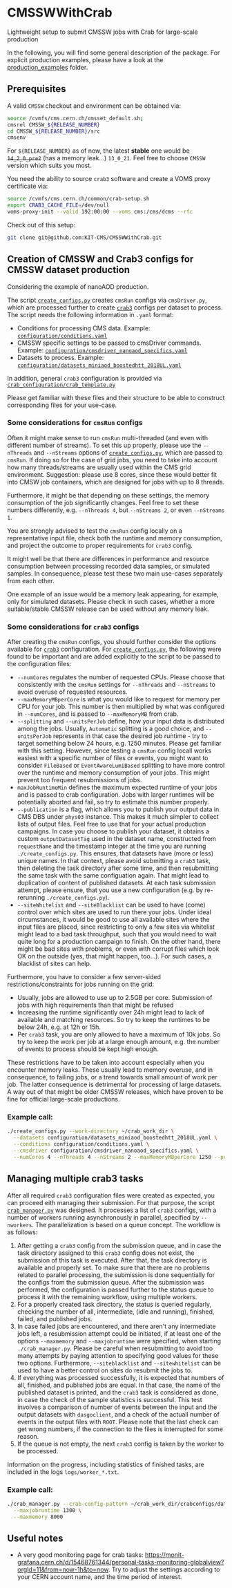 # CMSSWWithCrab
Lightweight setup to submit CMSSW jobs with Crab for large-scale production

In the following, you will find some general description of the package.
For explicit production examples, please have a look at the [production_examples](production_examples) folder.

## Prerequisites

A valid `CMSSW` checkout and environment can be obtained via:

```bash
source /cvmfs/cms.cern.ch/cmsset_default.sh;
cmsrel CMSSW_${RELEASE_NUMBER}
cd CMSSW_${RELEASE_NUMBER}/src
cmsenv
```

For `${RELEASE_NUMBER}` as of now, the latest **stable** one would be ~~`14_2_0_pre2`~~ (has a memory leak...) `13_0_21`.
Feel free to choose `CMSSW` version which suits you most.

You need the ability to source `crab3` software and create a VOMS proxy certificate via:

```bash
source /cvmfs/cms.cern.ch/common/crab-setup.sh
export CRAB3_CACHE_FILE=/dev/null
voms-proxy-init --valid 192:00:00 --voms cms:/cms/dcms --rfc
```

Check out of this setup:

```bash
git clone git@github.com:KIT-CMS/CMSSWWithCrab.git
```

## Creation of CMSSW and Crab3 configs for CMSSW dataset production

Considering the example of nanoAOD production.

The script [`create_configs.py`](create_configs.py) creates `cmsRun` configs via `cmsDriver.py`, which are processed further
to create [`crab3`](https://twiki.cern.ch/twiki/bin/view/CMSPublic/SWGuideCrab) configs per dataset to process. The script needs the following information in `.yaml` format:

* Conditions for processing CMS data. Example: [`configuration/conditions.yaml`](configuration/conditions.yaml)
* CMSSW specific settings to be passed to cmsDriver commands. Example: [`configuration/cmsdriver_nanoaod_specifics.yaml`](configuration/cmsdriver_nanoaod_specifics.yaml)
* Datasets to process. Example: [`configuration/datasets_miniaod_boostedhtt_2018UL.yaml`](configuration/datasets_miniaod_boostedhtt_2018UL.yaml)

In addition, general `crab3` configuration is provided via [`crab_configuration/crab_template.py`](crab_configuration/crab_template.py)

Please get familiar with these files and their structure to be able to construct corresponding files for your use-case.

### Some considerations for `cmsRun` configs

Often it might make sense to run `cmsRun` multi-threaded (and even with different number of streams). To set this up properly, please use the `--nThreads` and `--nStreams`
options of [`create_configs.py`](create_configs.py), which are passed to `cmsRun`. If doing so for the case of grid jobs, you need to take into account
how many threads/streams are usually used within the CMS grid environment. Suggestion: please use 8 cores, since these would better fit into CMSW job containers,
which are designed for jobs with up to 8 threads.

Furthermore, it might be that depending on these settings, the memory consumption of the job significantly changes.
Feel free to set these numbers differently, e.g. `--nThreads 4`, but `--nStreams 2`, or even `--nStreams 1`.

You are strongly advised to test the `cmsRun` config locally on a representative input file, check both the runtime and memory consumption, and project
the outcome to proper requirements for `crab3` config.

It might well be that there are differences in performance and resource consumption between processing recorded data samples, or simulated samples.
In consequence, please test these two main use-cases separately from each other.

One example of an issue would be a memory leak appearing, for example, only for simulated datasets. Please check in such cases, whether a more suitable/stable CMSSW release
can be used without any memory leak.

### Some considerations for `crab3` configs

After creating the `cmsRun` configs, you should further consider the options available for
[`crab3`](https://twiki.cern.ch/twiki/bin/view/CMSPublic/SWGuideCrab#Documentation_for_beginner_users) configuration.
For [`create_configs.py`](create_configs.py), the following were found to be important and are added explicitly to the script to be passed to the configuration files:

* `--numCores` regulates the number of requested CPUs. Please choose that consistently with the `cmsRun` settings for `--nThreads` and `--nStreams` to avoid overuse of requested resources.
* `--maxMemoryMBperCore` is what you would like to request for memory per CPU for your job. This number is then multiplied by what was configured in `--numCores`, and is passed to `--maxMemoryMB` from crab.
* `--splitting` and `--unitsPerJob` define, how your input data is distributed among the jobs. Usually, `Automatic` splitting is a good choice, and `--unitsPerJob` represents in that case the desired job runtime - try to target something below 24 hours, e.g. 1250 minutes. Please get familiar with this setting. However, since testing a `cmsRun` config locall works easiest with a specific number of files or events, you might want to consider `FileBased` or `EventAwareLumiBased` splitting to have more control over the runtime and memory consumption of your jobs. This might prevent too frequent resubmissions of jobs.
* `maxJobRuntimeMin` defines the maximum expected runtime of your jobs and is passed to crab configuration. Jobs with larger runtimes will be potentially aborted and fail, so try to estimate this number properly.
* `--publication` is a flag, which allows you to publish your output data in CMS DBS under `phys03` instance. This makes it much simpler to collect lists of output files. Feel free to use that for your actual production campaigns. In case you choose to publish your dataset, it obtains a custom `outputDatasetTag` used in the dataset name, constructed from `requestName` and the timestamp integer at the time you are running `./create_configs.py`. This ensures, that datasets have (more or less) unique names. In that context, please avoid submitting a `crab3` task, then deleting the task directory after some time, and then resubmitting the same task with the same configuation again. That might lead to duplication of content of published datasets. At each task submission attempt, please ensure, that you use a new configuration (e.g. by re-rerunning `./create_configs.py`).
* `--siteWhitelist` and `--siteBlacklist` can be used to have (come) control over which sites are used to run there your jobs. Under ideal circumstances, it would be good to use all available sites where the input files are placed, since restricting to only a few sites via whitelist might lead to a bad task throughput, such that you would need to wait quite long for a production campaign to finish. On the other hand, there might be bad sites with problems, or even with corrupt files which look OK on the outside (yes, that might happen, too...). For such cases, a blacklist of sites can help.

Furthermore, you have to consider a few server-sided restrictions/constraints for jobs running on the grid:

* Usually, jobs are allowed to use up to 2.5GB per core. Submission of jobs with high requirements than that might be refused
* Increasing the runtime significantly over 24h might lead to lack of available and matching resources. So try to keep the runtimes to be below 24h, e.g. at 12h or 15h.
* Per `crab3` task, you are only allowed to have a maximum of 10k jobs. So try to keep the work per job at a large enough amount, e.g. the number of events to process should be kept high enough.

These restrictions have to be taken into account especially when you encounter memory leaks.
These usually lead to memory overuse, and in consequence, to failing jobs, or a trend towards small amount of work per job.
The latter consequence is detrimental for processing of large datasets.
A way out of that might be older CMSSW releases, which have proven to be fine for official large-scale productions.

### Example call:

```bash
./create_configs.py --work-directory ~/crab_work_dir \
  --datasets configuration/datasets_miniaod_boostedhtt_2018UL.yaml \
  --conditions configuration/conditions.yaml \
  --cmsdriver configuration/cmsdriver_nanoaod_specifics.yaml \
  --numCores 4 --nThreads 4 --nStreams 2 --maxMemoryMBperCore 1250 --publication
```
## Managing multiple crab3 tasks

After all required `crab3` configuration files were created as expected, you can proceed eith managing their submission.
For that purpose, the script [`crab_manager.py`](crab_manager.py) was designed. It processes a list of `crab3` configs, with a number of workers running asynchronously in parallel, specified by `--nworkers`. The parallelization is based on a queue concept. The workflow is as follows:

1) After getting a `crab3` config from the submission queue, and in case the task directory assigned to this `crab3` config does not exist, the submission of this task is executed. After that, the task directory is available and properly set. To make sure that there are no problems related to parallel processing, the submission is done sequentially for the configs from the submission queue. After the submission was performed, the configuration is passed further to the status queue to process it with the remaining workflow, using multiple workers.
2) For a properly created task directory, the status is queried regularly, checking the number of all, intermediate, (idle and running), finished, failed, and published jobs.
3) In case failed jobs are encountered, and there aren't any intermediate jobs left, a resubmission attempt could be initiated, if at least one of the options `--maxmemory` and `--maxjobruntime` were specified, when starting `./crab_manager.py`. Please be careful when resubmitting to avoid too many attempts by paying attention to specifying good values for these two options. Furthermore, `--siteblacklist` and `--sitewhitelist` can be used to have a better control on sites do resubmit the jobs to.
4) If everything was processed successfully, it is expected that numbers of all, finished, and published jobs are equal. In that case, the name of the published dataset is printed, and the `crab3` task is considered as done, in case the check of the sample statistics is successful. This test involves a comparison of number of events between the input and the output datasets with `dasgoclient`, and a check of the actuall number of events in the output files with `ROOT`. Please note that the last check can get wrong numbers, if the connection to the files is interrupted for some reason.
5) If the queue is not empty, the next `crab3` config is taken by the worker to be processed.


Information on the progress, including statistics of finished tasks, are included in the logs `logs/worker_*.txt`.

### Example call:

```bash
./crab_manager.py --crab-config-pattern ~/crab_work_dir/crabconfigs/data_2018UL_singlemuon_SingleMuon_Run2018*.py \
  --maxjobruntime 1300 \
  --maxmemory 8000
```

## Useful notes

* A very good monitoring page for crab tasks: https://monit-grafana.cern.ch/d/15468761344/personal-tasks-monitoring-globalview?orgId=11&from=now-1h&to=now. Try to adjust the settings according to your CERN account name, and the time period of interest.
